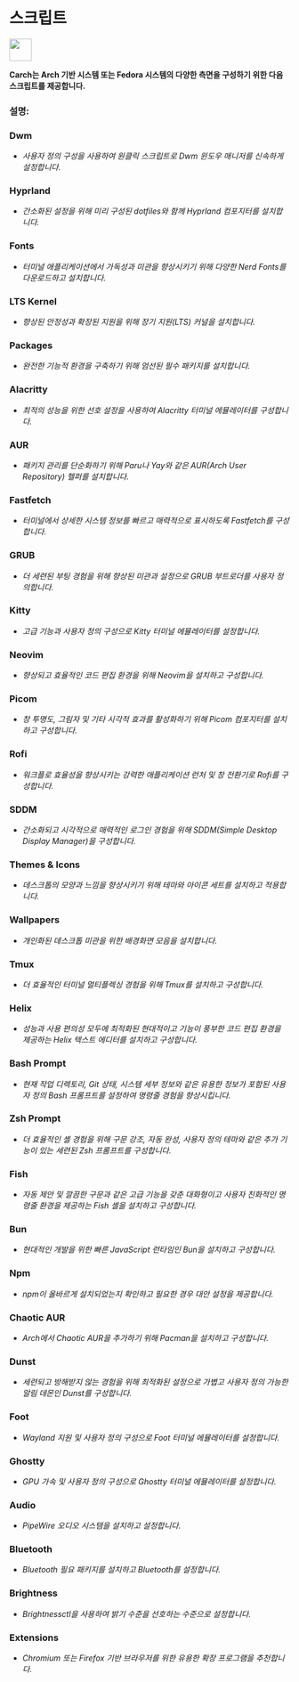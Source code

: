 # 스크립트

<img src="https://cdn-icons-png.flaticon.com/128/3721/3721643.png" width="40" />

**Carch는 Arch 기반 시스템 또는 Fedora 시스템의 다양한 측면을 구성하기 위한 다음 스크립트를 제공합니다.**

### 설명:

### Dwm
- *사용자 정의 구성을 사용하여 원클릭 스크립트로 Dwm 윈도우 매니저를 신속하게 설정합니다.*

### Hyprland
- *간소화된 설정을 위해 미리 구성된 dotfiles와 함께 Hyprland 컴포지터를 설치합니다.*

### Fonts
- *터미널 애플리케이션에서 가독성과 미관을 향상시키기 위해 다양한 Nerd Fonts를 다운로드하고 설치합니다.*

### LTS Kernel
- *향상된 안정성과 확장된 지원을 위해 장기 지원(LTS) 커널을 설치합니다.*

### Packages
- *완전한 기능적 환경을 구축하기 위해 엄선된 필수 패키지를 설치합니다.*

### Alacritty
- *최적의 성능을 위한 선호 설정을 사용하여 Alacritty 터미널 에뮬레이터를 구성합니다.*

### AUR
- *패키지 관리를 단순화하기 위해 Paru나 Yay와 같은 AUR(Arch User Repository) 헬퍼를 설치합니다.*

### Fastfetch
- *터미널에서 상세한 시스템 정보를 빠르고 매력적으로 표시하도록 Fastfetch를 구성합니다.*

### GRUB
- *더 세련된 부팅 경험을 위해 향상된 미관과 설정으로 GRUB 부트로더를 사용자 정의합니다.*

### Kitty
- *고급 기능과 사용자 정의 구성으로 Kitty 터미널 에뮬레이터를 설정합니다.*

### Neovim
- *향상되고 효율적인 코드 편집 환경을 위해 Neovim을 설치하고 구성합니다.*

### Picom
- *창 투명도, 그림자 및 기타 시각적 효과를 활성화하기 위해 Picom 컴포지터를 설치하고 구성합니다.*

### Rofi
- *워크플로 효율성을 향상시키는 강력한 애플리케이션 런처 및 창 전환기로 Rofi를 구성합니다.*

### SDDM
- *간소화되고 시각적으로 매력적인 로그인 경험을 위해 SDDM(Simple Desktop Display Manager)을 구성합니다.*

### Themes & Icons
- *데스크톱의 모양과 느낌을 향상시키기 위해 테마와 아이콘 세트를 설치하고 적용합니다.*

### Wallpapers
- *개인화된 데스크톱 미관을 위한 배경화면 모음을 설치합니다.*

### Tmux
- *더 효율적인 터미널 멀티플렉싱 경험을 위해 Tmux를 설치하고 구성합니다.*

### Helix
- *성능과 사용 편의성 모두에 최적화된 현대적이고 기능이 풍부한 코드 편집 환경을 제공하는 Helix 텍스트 에디터를 설치하고 구성합니다.*

### Bash Prompt
- *현재 작업 디렉토리, Git 상태, 시스템 세부 정보와 같은 유용한 정보가 포함된 사용자 정의 Bash 프롬프트를 설정하여 명령줄 경험을 향상시킵니다.*

### Zsh Prompt
- *더 효율적인 셸 경험을 위해 구문 강조, 자동 완성, 사용자 정의 테마와 같은 추가 기능이 있는 세련된 Zsh 프롬프트를 구성합니다.*

### Fish 
- *자동 제안 및 깔끔한 구문과 같은 고급 기능을 갖춘 대화형이고 사용자 친화적인 명령줄 환경을 제공하는 Fish 셸을 설치하고 구성합니다.*

### Bun  
- *현대적인 개발을 위한 빠른 JavaScript 런타임인 Bun을 설치하고 구성합니다.*  

### Npm  
- *npm이 올바르게 설치되었는지 확인하고 필요한 경우 대안 설정을 제공합니다.*  

### Chaotic AUR
- *Arch에서 Chaotic AUR을 추가하기 위해 Pacman을 설치하고 구성합니다.*

### Dunst
- *세련되고 방해받지 않는 경험을 위해 최적화된 설정으로 가볍고 사용자 정의 가능한 알림 데몬인 Dunst를 구성합니다.*

### Foot
- *Wayland 지원 및 사용자 정의 구성으로 Foot 터미널 에뮬레이터를 설정합니다.*

### Ghostty
- *GPU 가속 및 사용자 정의 구성으로 Ghostty 터미널 에뮬레이터를 설정합니다.*

### Audio
- *PipeWire 오디오 시스템을 설치하고 설정합니다.*

### Bluetooth
- *Bluetooth 필요 패키지를 설치하고 Bluetooth를 설정합니다.*

### Brightness 
- *Brightnessctl을 사용하여 밝기 수준을 선호하는 수준으로 설정합니다.* 

### Extensions
- *Chromium 또는 Firefox 기반 브라우저를 위한 유용한 확장 프로그램을 추천합니다.*
